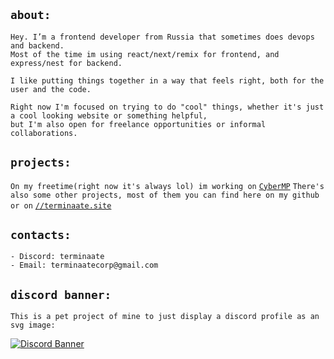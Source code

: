 ## `about:`

```
Hey. I’m a frontend developer from Russia that sometimes does devops and backend.
Most of the time im using react/next/remix for frontend, and express/nest for backend.

I like putting things together in a way that feels right, both for the user and the code.

Right now I'm focused on trying to do "cool" things, whether it's just a cool looking website or something helpful,
but I'm also open for freelance opportunities or informal collaborations.
```

## `projects:`

`On my freetime(right now it's always lol) im working on` [`CyberMP`](https://cybermp.org)
`There's also some other projects, most of them you can find here on my github or on` [`//terminaate.site`](https://terminaate.github.io)

## `contacts:`

```
- Discord: terminaate
- Email: terminaatecorp@gmail.com
```

## `discord banner:`

`This is a pet project of mine to just display a discord profile as an svg image:`

[![Discord Banner](https://discord-banners-api.terminaate.site/banner/terminaate?fakeProfile=true&cache=true)](https://discord-banners.terminaate.site/)
